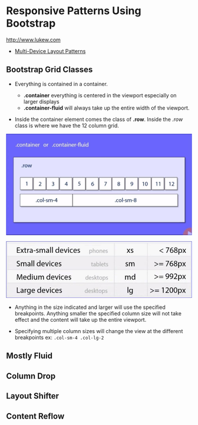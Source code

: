 # Responsive Patterns Using Bootstrap

http://www.lukew.com

* [Multi-Device Layout Patterns](https://www.lukew.com/ff/entry.asp?1514)

## Bootstrap Grid Classes

* Everything is contained in a container.
  * **.container** everything is centered in the viewport especially on larger displays
  * **.container-fluid** will always take up the entire width of the viewport.

* Inside the container element comes the class of **.row**. Inside the _.row_ class is where we have the 12 column grid.

![Bootstrap Grid Class](./images/grid.jpg)

![Bootstrap Visual Breakpoints](./images/bsvisualbreakpoints.jpg)

* Anything in the size indicated and larger will use the specified breakpoints.  Anything smaller the specified column size will not take effect and the content will take up the entire viewport.

* Specifying multiple column sizes will change the view at the different breakpoints ex: `.col-sm-4 .col-lg-2`

## Mostly Fluid

## Column Drop

## Layout Shifter

## Content Reflow